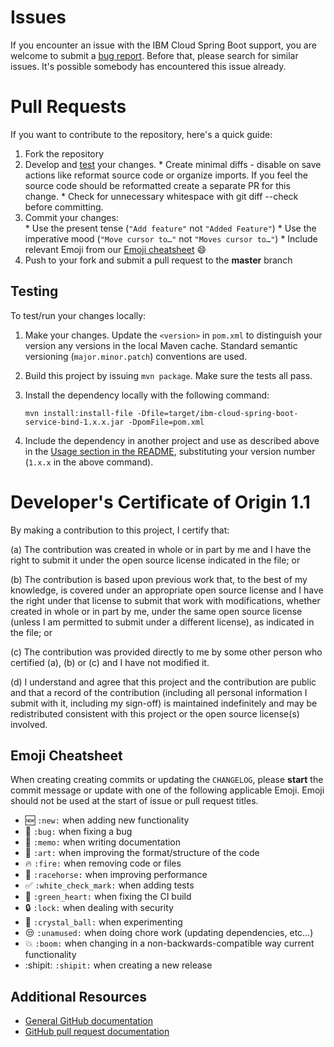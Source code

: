 # Issues

If you encounter an issue with the IBM Cloud Spring Boot support, you are welcome to submit a
[bug report](https://github.com/ibm-developer/ibm-cloud-spring-bind/issues).
Before that, please search for similar issues. It's possible somebody has encountered this issue already.

# Pull Requests

If you want to contribute to the repository, here's a quick guide:
  1. Fork the repository
  2. Develop and [test](#testing) your changes.
    * Create minimal diffs - disable on save actions like reformat source code or organize imports. If you feel the source code should be reformatted create a separate PR for this change.
    * Check for unnecessary whitespace with git diff --check before committing.
  4. Commit your changes:  
    * Use the present tense (`"Add feature"` not `"Added Feature"`)
    * Use the imperative mood (`"Move cursor to…"` not `"Moves cursor to…"`)
    * Include relevant Emoji from our [Emoji cheatsheet](#emoji-cheatsheet) :smile:
  5. Push to your fork and submit a pull request to the **master** branch

## Testing

To test/run your changes locally:
1. Make your changes. Update the `<version>` in `pom.xml` to distinguish your version any versions in the local Maven cache. Standard semantic versioning (`major.minor.patch`) conventions are used. 
2. Build this project by issuing `mvn package`. Make sure the tests all pass.
3. Install the dependency locally with the following command:

   `mvn install:install-file -Dfile=target/ibm-cloud-spring-boot-service-bind-1.x.x.jar -DpomFile=pom.xml`
4. Include the dependency in another project and use as described above in the [Usage section in the README](README.md#usage), substituting your version number (`1.x.x` in the above command).

# Developer's Certificate of Origin 1.1

By making a contribution to this project, I certify that:

(a) The contribution was created in whole or in part by me and I
   have the right to submit it under the open source license
   indicated in the file; or

(b) The contribution is based upon previous work that, to the best
   of my knowledge, is covered under an appropriate open source
   license and I have the right under that license to submit that
   work with modifications, whether created in whole or in part
   by me, under the same open source license (unless I am
   permitted to submit under a different license), as indicated
   in the file; or

(c) The contribution was provided directly to me by some other
   person who certified (a), (b) or (c) and I have not modified
   it.

(d) I understand and agree that this project and the contribution
   are public and that a record of the contribution (including all
   personal information I submit with it, including my sign-off) is
   maintained indefinitely and may be redistributed consistent with
   this project or the open source license(s) involved.

## Emoji Cheatsheet

When creating creating commits or updating the `CHANGELOG`, please **start** the commit message or update with one of the following applicable Emoji. Emoji should not be used at the start of issue or pull request titles.

* :new: `:new:` when adding new functionality
* :bug: `:bug:` when fixing a bug
* :memo: `:memo:` when writing documentation
* :art: `:art:` when improving the format/structure of the code
* :fire: `:fire:` when removing code or files
* :racehorse: `:racehorse:` when improving performance
* :white_check_mark: `:white_check_mark:` when adding tests
* :green_heart: `:green_heart:` when fixing the CI build
* :lock: `:lock:` when dealing with security
* :crystal_ball: `:crystal_ball:` when experimenting
* :unamused: `:unamused:` when doing chore work (updating dependencies, etc…)
* :boom: `:boom:` when changing in a non-backwards-compatible way current functionality
* :shipit: `:shipit:` when creating a new release

## Additional Resources
+ [General GitHub documentation](https://help.github.com/)
+ [GitHub pull request documentation](https://help.github.com/send-pull-requests/)

[Maven]: https://maven.apache.org/guides/getting-started/maven-in-five-minutes.html
[Gradle]: https://docs.gradle.org/current/userguide/installation.html
